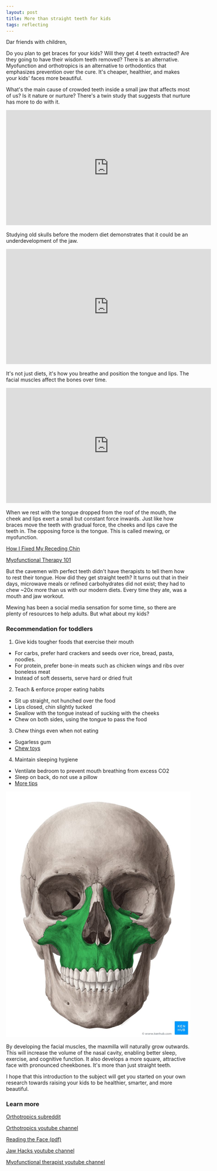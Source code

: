 ```yaml
---
layout: post
title: More than straight teeth for kids
tags: reflecting
---
```


Dar friends with children,

Do you plan to get braces for your kids? Will they get 4 teeth extracted? Are they going to have their wisdom teeth removed? There is an alternative. Myofunction and orthotropics is an alternative to orthodontics that emphasizes prevention over the cure. It's cheaper, healthier, and makes your kids' faces more beautiful. 

What's the main cause of crowded teeth inside a small jaw that affects most of us? Is it nature or nurture? There's a twin study that suggests that nurture has more to do with it.

<iframe width="560" height="315" src="https://www.youtube.com/embed/gkURkQX7xUY?si=X_tGVeqc1DODfXM5" title="YouTube video player" frameborder="0" allow="accelerometer; autoplay; clipboard-write; encrypted-media; gyroscope; picture-in-picture; web-share" referrerpolicy="strict-origin-when-cross-origin" allowfullscreen></iframe>

Studying old skulls before the modern diet demonstrates that it could be an underdevelopment of the jaw.

<iframe width="560" height="315" src="https://www.youtube.com/embed/yEe7PrUlYSA?si=GU1hG8Xt47VrqoMa" title="YouTube video player" frameborder="0" allow="accelerometer; autoplay; clipboard-write; encrypted-media; gyroscope; picture-in-picture; web-share" referrerpolicy="strict-origin-when-cross-origin" allowfullscreen></iframe>

It's not just diets, it's how you breathe and position the tongue and lips. The facial muscles affect the bones over time.

<iframe width="560" height="315" src="https://www.youtube.com/embed/zbzT00Cyq-g?si=Y7g1ZsiueJ1plRdU" title="YouTube video player" frameborder="0" allow="accelerometer; autoplay; clipboard-write; encrypted-media; gyroscope; picture-in-picture; web-share" referrerpolicy="strict-origin-when-cross-origin" allowfullscreen></iframe>

When we rest with the tongue dropped from the roof of the mouth, the cheek and lips exert a small but constant force inwards. Just like how braces move the teeth with gradual force, the cheeks and lips cave the teeth in. The opposing force is the tongue. This is called mewing, or myofunction.

[How I Fixed My Receding Chin](https://www.youtube.com/watch?v=CpTtgdMYcwY)

[Myofunctional Therapy 101](https://youtu.be/QilfUQg5RN0?si=k_S1Y81WhxNE3Faq)

But the cavemen with perfect teeth didn't have therapists to tell them how to rest their tongue. How did they get straight teeth? It turns out that in their days, microwave meals or refined carbohydrates did not exist; they had to chew ~20x more than us with our modern diets. Every time they ate, was a mouth and jaw workout. 

Mewing has been a social media sensation for some time, so there are plenty of resources to help adults. But what about my kids? 

### Recommendation for toddlers

1. Give kids tougher foods that exercise their mouth
  - For carbs, prefer hard crackers and seeds over rice, bread, pasta, noodles.
  - For protein, prefer bone-in meats such as chicken wings and ribs over boneless meat
  - Instead of soft desserts, serve hard or dried fruit
2. Teach & enforce proper eating habits
  - Sit up straight, not hunched over the food
  - Lips closed, chin slightly tucked
  - Swallow with the tongue instead of sucking with the cheeks
  - Chew on both sides, using the tongue to pass the food
3. Chew things even when not eating
  - Sugarless gum
  - [Chew toys](https://www.youtube.com/watch?v=Qr5Lo0wVxnw)
4. Maintain sleeping hygiene
  - Ventilate bedroom to prevent mouth breathing from excess CO2
  - Sleep on back, do not use a pillow
  - [More tips](https://www.radianceomt.ca/peer-reviewed-articles-orofacial-myofunctional-therapy/sleep-hygiene/)

![maxmilla](/assets/maxmilla.jpeg)

By developing the facial muscles, the maxmilla will naturally grow outwards. This will increase the volume of the nasal cavity, enabling better sleep, exercise, and cognitive function. It also develops a more square, attractive face with pronounced cheekbones. It's more than just straight teeth.

I hope that this introduction to the subject will get you started on your own research towards raising your kids to be healthier, smarter, and more beautiful.


### Learn more

[Orthotropics subreddit](https://www.reddit.com/r/orthotropics/)

[Orthotropics youtube channel](https://www.youtube.com/@Orthotropics/videos)

[Reading the Face (pdf)](https://johnmeworthotropics.co.uk/the-cause-and-cure-of-malocclusion/orthotropics_download/The%20Cause%20Of%20Malocclusion%20-%20Reading%20The%20Face.pdf)

[Jaw Hacks youtube channel](https://www.youtube.com/@JawHacks)

[Myofunctional therapist youtube channel](https://www.youtube.com/@sarahkh12/videos)
